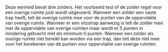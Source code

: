 Deze eenheid bevat drie zolders. Het voorbeeld test of de zolder regel voor een overige ruimte juist wordt uitgevoerd. Wanneer een zolder een vaste trap heeft, telt de overige ruimte mee voor de punten van de oppervlakte van overige ruimte. Wanneer er een vlizotrap aanwezig is telt de zolder mee met de oppervlakte van overige ruimten maar wordt er 5 punten in mindering gebracht met als minimum 0 punten. Wanneer een zolder als overige ruimte niet bereikt kan worden via een trap, dan telt deze niet mee voor het berekenen van de punten voor oppervlakte van overige ruimten.
